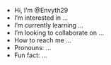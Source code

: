 - Hi, I’m @Envyth29
- I’m interested in ...
- I’m currently learning ...
- I’m looking to collaborate on ...
- How to reach me ...
- Pronouns: ...
- Fun fact: ...

<!---
Envyth29/Envyth29 is a ✨ special ✨ repository because its `README.md` (this file) appears on your GitHub profile.
You can click the Preview link to take a look at your changes.
--->
